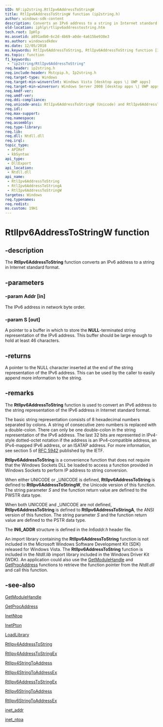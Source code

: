 ```yaml
---
UID: NF:ip2string.RtlIpv6AddressToStringW
title: RtlIpv6AddressToStringW function (ip2string.h)
author: windows-sdk-content
description: Converts an IPv6 address to a string in Internet standard format.
old-location: iphlp\rtlipv6addresstostring.htm
tech.root: IpHlp
ms.assetid: a891adb0-6c2d-4b69-a0de-4a615be938e3
ms.author: windowssdkdev
ms.date: 12/05/2018
ms.keywords: RtlIpv6AddressToString, RtlIpv6AddressToString function [IP Helper], RtlIpv6AddressToStringA, RtlIpv6AddressToStringW, ip2string/RtlIpv6AddressToString, ip2string/RtlIpv6AddressToStringA, ip2string/RtlIpv6AddressToStringW, iphlp.rtlipv6addresstostring
ms.topic: function
f1_keywords: 
 - "ip2string/RtlIpv6AddressToString"
req.header: ip2string.h
req.include-header: Mstcpip.h, Ip2string.h
req.target-type: Windows
req.target-min-winverclnt: Windows Vista [desktop apps \| UWP apps]
req.target-min-winversvr: Windows Server 2008 [desktop apps \| UWP apps]
req.kmdf-ver: 
req.umdf-ver: 
req.ddi-compliance: 
req.unicode-ansi: RtlIpv6AddressToStringW (Unicode) and RtlIpv6AddressToStringA (ANSI)
req.idl: 
req.max-support: 
req.namespace: 
req.assembly: 
req.type-library: 
req.lib: 
req.dll: Ntdll.dll
req.irql: 
topic_type:
 - APIRef
 - kbSyntax
api_type:
 - DllExport
api_location:
 - Ntdll.dll
api_name:
 - RtlIpv6AddressToString
 - RtlIpv6AddressToStringA
 - RtlIpv6AddressToStringW
targetos: Windows
req.typenames: 
req.redist: 
ms.custom: 19H1
---
```


# RtlIpv6AddressToStringW function


## -description


The 
<b>RtlIpv6AddressToString</b> function  converts an IPv6 address to a string in Internet standard format.



## -parameters




### -param Addr [in]

The IPv6 address in network byte order.


### -param S [out]

A pointer to a buffer in which to store the <b>NULL</b>-terminated string representation of the IPv6 address. This buffer should be large enough to hold at least 46 characters.


## -returns



A pointer to the NULL character inserted at the end of the string representation of the IPv6 address.
This can be used by the caller to easily append more information to the string.




## -remarks



The <b>RtlIpv6AddressToString</b> function is used to convert an IPv6 address to the string representation of the IPv6 address in Internet standard format. 

The basic string representation consists of 8 hexadecimal numbers
    separated by colons. A string of consecutive zero numbers is replaced
    with a double-colon.
    There can only be one double-colon in the string representation of the IPv6 address. The last 32 bits are represented in IPv4-style dotted-octet notation
    if the address is an IPv4-compatible address, an IPv4-mapped IPv6 address, or an ISATAP address. For more information, see section 5 of <a href="http://go.microsoft.com/fwlink/p/?linkid=222408">RFC 5942</a> published by the IETF. 

<b>RtlIpv6AddressToString</b> is a convenience function that does not require that the Windows Sockets DLL be loaded to access a function provided in Windows Sockets to perform IP address to string conversion. 

When either UNICODE or _UNICODE is defined, <b>RtlIpv6AddressToString</b> is defined to <b>RtlIpv6AddressToStringW</b>, the Unicode version of this function. The string parameter <i>S</i> and the function return value are defined to the PWSTR data type.



When both UNICODE and _UNICODE are not defined, <b>RtlIpv6AddressToString</b> is defined to <b>RtlIpv6AddressToStringA</b>, the ANSI version of this function. The string parameter <i>S</i> and the function return value are defined to the PSTR data type.



The <b>IN6_ADDR</b> structure is defined in the <i>In6addr.h</i> header file.

An import library containing the <b>RtlIpv6AddressToString</b> function is not included in the Microsoft Windows Software Development Kit (SDK) released for Windows Vista. The <b>RtlIpv6AddressToString</b> function is included in the <i>Ntdll.lib</i> import library included in the Windows Driver Kit (WDK). An application could also use the <a href="https://docs.microsoft.com/windows/desktop/api/libloaderapi/nf-libloaderapi-getmodulehandlea">GetModuleHandle</a> and <a href="https://docs.microsoft.com/windows/desktop/api/libloaderapi/nf-libloaderapi-getprocaddress">GetProcAddress</a> functions to retrieve the function pointer from the <i>Ntdll.dll</i> and call this function.




## -see-also




<a href="https://docs.microsoft.com/windows/desktop/api/libloaderapi/nf-libloaderapi-getmodulehandlea">GetModuleHandle</a>



<a href="https://docs.microsoft.com/windows/desktop/api/libloaderapi/nf-libloaderapi-getprocaddress">GetProcAddress</a>



<a href="https://docs.microsoft.com/windows/desktop/api/ws2tcpip/nf-ws2tcpip-inetntopw">InetNtop</a>



<a href="https://docs.microsoft.com/windows/desktop/api/ws2tcpip/nf-ws2tcpip-inetptonw">InetPton</a>



<a href="https://docs.microsoft.com/windows/desktop/api/libloaderapi/nf-libloaderapi-loadlibrarya">LoadLibrary</a>



<a href="https://docs.microsoft.com/windows/desktop/api/ip2string/nf-ip2string-rtlipv4addresstostringa">RtlIpv4AddressToString</a>



<a href="https://docs.microsoft.com/windows/desktop/api/ip2string/nf-ip2string-rtlipv4addresstostringexw">RtlIpv4AddressToStringEx</a>



<a href="https://docs.microsoft.com/windows/desktop/api/ip2string/nf-ip2string-rtlipv4stringtoaddressa">RtlIpv4StringToAddress</a>



<a href="https://docs.microsoft.com/windows/desktop/api/ip2string/nf-ip2string-rtlipv4stringtoaddressexw">RtlIpv4StringToAddressEx</a>



<a href="https://docs.microsoft.com/windows/desktop/api/ip2string/nf-ip2string-rtlipv6addresstostringexw">RtlIpv6AddressToStringEx</a>



<a href="https://docs.microsoft.com/windows/desktop/api/ip2string/nf-ip2string-rtlipv6stringtoaddressa">RtlIpv6StringToAddress</a>



<a href="https://docs.microsoft.com/windows/desktop/api/ip2string/nf-ip2string-rtlipv6stringtoaddressexw">RtlIpv6StringToAddressEx</a>



<a href="https://docs.microsoft.com/windows/desktop/api/wsipv6ok/nf-wsipv6ok-inet_addr">inet_addr</a>



<a href="https://docs.microsoft.com/windows/desktop/api/wsipv6ok/nf-wsipv6ok-inet_ntoa">inet_ntoa</a>
 

 

